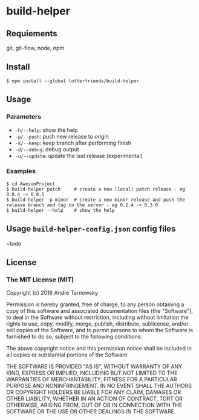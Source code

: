 # build-helper

## Requiements
git, git-flow, node, npm

## Install
```
$ npm install --global lotterfriends/build-helper
```

## Usage

### Parameters
* `-h/--help`: show the help
* `-p/--push`: push new release to origin
* `-k/--keep`: keep branch after performing finish
* `-d/--debug`: debug output
* `-u/--update`: update the last release (experimental)

### Examples
```
$ cd AwesomProject
$ build-helper patch     # create a new (local) patch release - eg 0.0.4 -> 0.0.5
$ build-helper -p minor  # create a new minor release and push the release branch and tag to the server - eg 0.2.4 -> 0.3.0
$ build-helper --help    # show the help
```

## Usage `build-helper-config.json` config files
~todo

## License

### The MIT License (MIT)

Copyright (c) 2016 André Tarnowsky

Permission is hereby granted, free of charge, to any person obtaining a copy
of this software and associated documentation files (the "Software"), to deal
in the Software without restriction, including without limitation the rights
to use, copy, modify, merge, publish, distribute, sublicense, and/or sell
copies of the Software, and to permit persons to whom the Software is
furnished to do so, subject to the following conditions:

The above copyright notice and this permission notice shall be included in all
copies or substantial portions of the Software.

THE SOFTWARE IS PROVIDED "AS IS", WITHOUT WARRANTY OF ANY KIND, EXPRESS OR
IMPLIED, INCLUDING BUT NOT LIMITED TO THE WARRANTIES OF MERCHANTABILITY,
FITNESS FOR A PARTICULAR PURPOSE AND NONINFRINGEMENT. IN NO EVENT SHALL THE
AUTHORS OR COPYRIGHT HOLDERS BE LIABLE FOR ANY CLAIM, DAMAGES OR OTHER
LIABILITY, WHETHER IN AN ACTION OF CONTRACT, TORT OR OTHERWISE, ARISING FROM,
OUT OF OR IN CONNECTION WITH THE SOFTWARE OR THE USE OR OTHER DEALINGS IN THE
SOFTWARE.
